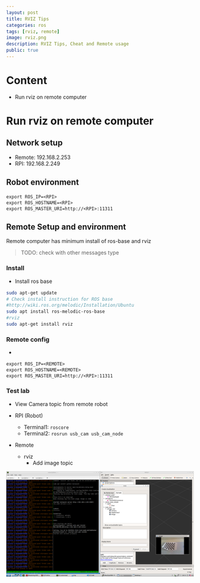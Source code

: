 ```yaml
---
layout: post
title: RVIZ Tips
categories: ros
tags: [rviz, remote]
image: rviz.png
description: RVIZ Tips, Cheat and Remote usage
public: true
---
```

# Content
- Run rviz on remote computer


# Run rviz on remote computer
## Network setup
- Remote: 192.168.2.253
- RPI: 192.168.2.249

## Robot environment
```
export ROS_IP=<RPI>
export ROS_HOSTNAME=<RPI>
export ROS_MASTER_URI=http://<RPI>:11311
```

## Remote Setup and environment
Remote computer has minimum install of ros-base and rviz
> TODO: check with other messages type
### Install
-  Install ros base

```bash
sudo apt-get update
# Check install instruction for ROS base
#http://wiki.ros.org/melodic/Installation/Ubuntu
sudo apt install ros-melodic-ros-base
#rviz
sudo apt-get install rviz
```

### Remote config
- 
```
export ROS_IP=<REMOTE>
export ROS_HOSTNAME=<REMOTE>
export ROS_MASTER_URI=http://<RPI>:11311
```

### Test lab
- View Camera topic from remote robot

- RPI (Robot)
  - Terminal1: `roscore`
  - Terminal2: `rosrun usb_cam usb_cam_node`
- Remote
  - rviz
    - Add image topic 

![](/images/2019-06-17-20-14-19.png)